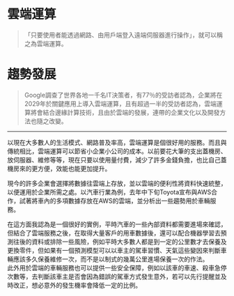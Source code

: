 雲端運算
==
>「只要使用者能透過網路、由用戶端登入遠端伺服器進行操作」，就可以稱之為雲端運算。

趨勢發展
==

>Google調查了世界各地一千名IT決策者，有77％的受訪者認為，企業將在2029年於關鍵應用上導入雲端運算，且有超過一半的受訪者認為，雲端運算將會結合邊緣計算技術，且由於雲端的發展，連帶的企業文化以及開發方法也隨之改變。
---

以現在大多數人的生活模式、網路普及率高，雲端運算是個很好用的服務。而且與傳統相比，雲端運算可以節省小企業小公司的成本。以前要花大筆的支出蓋機房、放伺服器、維修等等，現在只要以使用量付費，減少了許多金錢負擔，也比自己蓋機房來的更方便，效能也能更加提升。  
  
現今的許多企業會選擇將數據往雲端上存放，並以雲端的便利性將資料快速統整，以便運用於企業所需之處。以汽車行業為例，去年中下旬Toyota宣布與AWS合作，試著將車內的多項數據存放在AWS的雲端，並分析出一些趨勢用於車輛服務。  
  
在這方面我認為是一個很好的實例，平時汽車的一些內部資料都需要進場來確認，但結合了雲端服務之後，在取得大量客戶的用車數據後，還可以配合機器學習去預測往後的資料或排除一些風險，例如平時大多數人都是到一定的公里數才去保養及更換零件，但如果有一個預測模型可以以車主的駕車習慣、天氣這些變因來判斷車輛應該多久保養維修一次，而不是以制式的幾萬公里進場保養一次的作法。  
此外用於雲端的車輛服務也可以提供一些安全保障，例如以該車的車速、殺車急停次數等，去判斷該車主是否會因為錯誤的駕車方式發生意外，若可以先行提醒並及時改正，想必意外的發生機率會降低一定的比例。  
